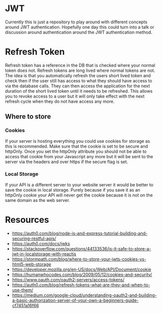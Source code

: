 # JWT

Currently this is just a repository to play around with different concepts around JWT authentication.
Hopefully one day this could turn into a talk or discussion around authentication around the JWT authentication method.

# Refresh Token

Refresh token has a reference in the DB that is checked where your normal token does not.
Refresh tokens are long lived where normal tokens are not.
The idea is that you automatically refresh the users short lived token and check then if the user still has access to what they should have access to via the database calls. They can then access the application for the next duration of the short lived token until it needs to be refreshed.
This allows you to revoke access to a user but it will only take effect with the next refresh cycle when they do not have access any more.

## Where to store

### Cookies

If your server is hosting everything you could use cookies for storage as this is recommended. Make sure that the cookie is set to be secure and httpOnly. Once you set the httpOnly attribute you should not be able to access that cookie from your Javascript any more but it will be sent to the server via the headers and over https if the secure flag is set.

### Local Storage

If your API is a different server to your website server it would be better to save the cookie in local storage. Purely because if you save it as an httpOnly cookie your API will never get the cookie because it is not on the same domain as the web server.

# Resources

- https://auth0.com/blog/node-js-and-express-tutorial-building-and-securing-restful-apis/
- https://auth0.com/docs/jwks
- https://stackoverflow.com/questions/44133536/is-it-safe-to-store-a-jwt-in-localstorage-with-reactjs
- https://stormpath.com/blog/where-to-store-your-jwts-cookies-vs-html5-web-storage
- https://developer.mozilla.org/en-US/docs/Web/API/Document/cookie
- https://humanwhocodes.com/blog/2009/05/12/cookies-and-security/
- https://www.oauth.com/oauth2-servers/access-tokens/
- https://auth0.com/blog/refresh-tokens-what-are-they-and-when-to-use-them/
- https://medium.com/google-cloud/understanding-oauth2-and-building-a-basic-authorization-server-of-your-own-a-beginners-guide-cf7451a16f66


